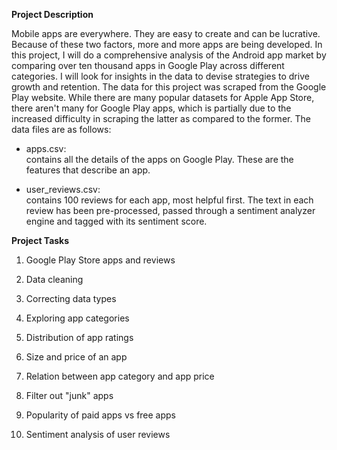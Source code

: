 **Project Description**

Mobile apps are everywhere. They are easy to create and can be lucrative. Because of these two factors, more and more apps are being developed. 
In this project, I will do a comprehensive analysis of the Android app market by comparing over ten thousand apps in Google Play across different categories. I will look for insights in the data to devise strategies to drive growth and retention. The data for this project was scraped from the Google Play website. While there are many popular datasets for Apple App Store, there aren't many for Google Play apps, which is partially due to the increased difficulty in scraping the latter as compared to the former. The data files are as follows:

-  apps.csv:  
      contains all the details of the apps on Google Play. These are the features that describe an app.
      
-  user_reviews.csv:  
    contains 100 reviews for each app, most helpful first. The text in each review has been pre-processed, passed through a sentiment analyzer engine and tagged with its sentiment score.
    
**Project Tasks**

1. Google Play Store apps and reviews

2. Data cleaning

3. Correcting data types

4. Exploring app categories

5. Distribution of app ratings

6. Size and price of an app

7. Relation between app category and app price

8. Filter out "junk" apps

9. Popularity of paid apps vs free apps

10. Sentiment analysis of user reviews

